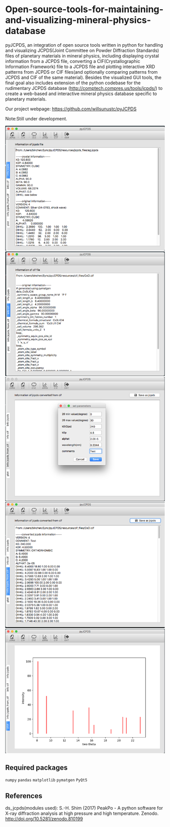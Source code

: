 # Open-source-tools-for-maintaining-and-visualizing-mineral-physics-database
pyJCPDS, an integration of open source tools written in python for handling  and visualizing JCPDS(Joint Committee on Powder Diffraction Standards) files of planetary materials in mineral physics, including displaying crystal information from a JCPDS file, converting a CIF(Crystallographic Information Framework) file to a JCPDS file and plotting interactive XRD patterns from JCPDS or CIF files(and optionally comparing patterns from JCPDS and CIF of the same material). Besides the visualized GUI tools, the final goal also includes extension of the python codebase for the rudimentary JCPDS database (http://comptech.compres.us/tools/jcpds/) to create a web-based and interactive mineral physics database specific to planetary materials.

Our project webpage: https://github.com/willsunustc/pyJCPDS

Note:Still under development.

![](assets/README-79d19c97.png)
![](assets/README-4195c52c.png)
![](assets/README-510dbfbf.png)
![](assets/README-b7745932.png)
![](assets/README-d2b6c7e4.png)

## Required packages
`numpy` `pandas` `matplotlib` `pymatgen` `PyQt5`

## References
ds_jcpds(modules used): S.-H. Shim (2017) PeakPo - A python software for X-ray diffraction analysis at high pressure and high temperature. Zenodo. http://doi.org/10.5281/zenodo.810199
